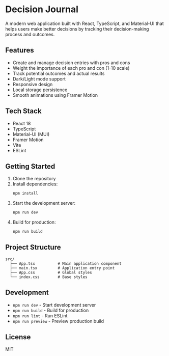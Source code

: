 # Decision Journal

A modern web application built with React, TypeScript, and Material-UI that helps users make better decisions by tracking their decision-making process and outcomes.

## Features

- Create and manage decision entries with pros and cons
- Weight the importance of each pro and con (1-10 scale)
- Track potential outcomes and actual results
- Dark/Light mode support
- Responsive design
- Local storage persistence
- Smooth animations using Framer Motion

## Tech Stack

- React 18
- TypeScript
- Material-UI (MUI)
- Framer Motion
- Vite
- ESLint

## Getting Started

1. Clone the repository
2. Install dependencies:
   ```bash
   npm install
   ```
3. Start the development server:
   ```bash
   npm run dev
   ```
4. Build for production:
   ```bash
   npm run build
   ```

## Project Structure

```
src/
  ├── App.tsx          # Main application component
  ├── main.tsx         # Application entry point
  ├── App.css          # Global styles
  └── index.css        # Base styles
```

## Development

- `npm run dev` - Start development server
- `npm run build` - Build for production
- `npm run lint` - Run ESLint
- `npm run preview` - Preview production build

## License

MIT
